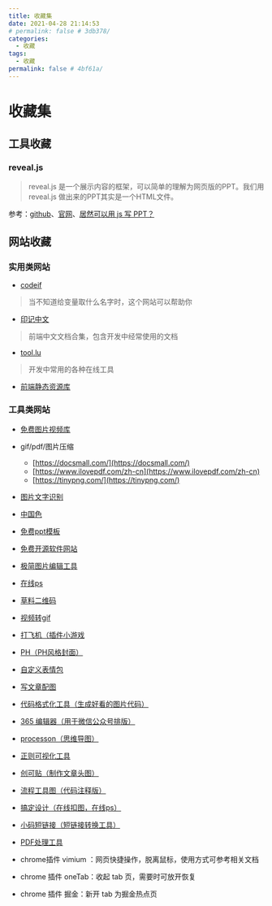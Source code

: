 ```yaml
---
title: 收藏集
date: 2021-04-28 21:14:53
# permalink: false # 3db378/
categories: 
  - 收藏
tags: 
  - 收藏
permalink: false # 4bf61a/
---
```

# 收藏集



## 工具收藏

### reveal.js
> reveal.js 是一个展示内容的框架，可以简单的理解为网页版的PPT。我们用 reveal.js 做出来的PPT其实是一个HTML文件。

参考：[github](https://github.com/hakimel/reveal.js/)、[官网](https://revealjs.com/)、[居然可以用 js 写 PPT？](https://mp.weixin.qq.com/s/u6ocl7lVXG-jvaNIRn-IiA)

## 网站收藏


### 实用类网站

- [codeif](https://unbug.github.io/codelf/)
> 当不知道给变量取什么名字时，这个网站可以帮助你

- [印记中文](https://docschina.org/)
> 前端中文文档合集，包含开发中经常使用的文档

- [tool.lu](https://tool.lu/)
> 开发中常用的各种在线工具

- [前端静态资源库](https://cdn.baomitu.com/)





### 工具类网站

- [免费图片视频库](https://www.pexels.com/zh-cn/)
- gif/pdf/图片压缩
    - [https://docsmall.com/](https://docsmall.com/)
    - [https://www.ilovepdf.com/zh-cn](https://www.ilovepdf.com/zh-cn)
    - [https://tinypng.com/](https://tinypng.com/)
- [图片文字识别](https://web.baimiaoapp.com/)
- [中国色](http://zhongguose.com/)
- [免费ppt模板](http://ppt.sotary.com/web/wxapp/index.html)
- [免费开源软件网站](https://www.fosshub.com/)
- [极简图片编辑工具](https://kt.fkw.com/)
- [在线ps](https://ps.gaoding.com/#/)
- [草料二维码](https://cli.im/)
- [视频转gif](https://ezgif.com/video-to-gif)


- [打飞机（插件小游戏](https://kickassapp.com/)
- [PH（PH风格封面）](https://logoly.pro/)
- [自定义表情包](https://sorry.xuty.cc/panta/)
- [写文章配图](https://undraw.co)
- [代码格式化工具（生成好看的图片代码）](https://carbon.now.sh/)
- [365 编辑器（用于微信公众号排版）](http://www.365editor.com/)
- [processon（思维导图）](https://processon.com/)
- [正则可视化工具](https://jex.im/regulex/#!flags=&re=%5E(a%7Cb)*%3F%24)
- [创可贴（制作文章头图）](https://www.chuangkit.com/)
- [流程工具图（代码注释版）](http://asciiflow.com/)
- [搞定设计（在线扣图，在线ps）](https://www.gaoding.com/)
- [小码短链接（短链接转换工具）](https://xiaomark.com/)
- [PDF处理工具](https://smallpdf.com/)
- chrome插件 vimium ：网页快捷操作，脱离鼠标，使用方式可参考相关文档
- chrome 插件 oneTab：收起 tab 页，需要时可放开恢复
- chrome 插件 掘金：新开 tab 为掘金热点页



